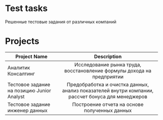 # Test tasks
Решенные тестовые задания от различных компаний

# Projects
Project Name|Description |
-----------|:-------:
Аналитик Консалтинг | Исследование рынка труда, восстановление формулы дохода на предприятии
Тестовое задание на позицию Junior Analyst | Предобработка и очистка данных, анализ показателей внутри компании, рассчет бонуса для менеджеров
Тестовое задание инженер данных | Построение отчета на основе полученных данных
